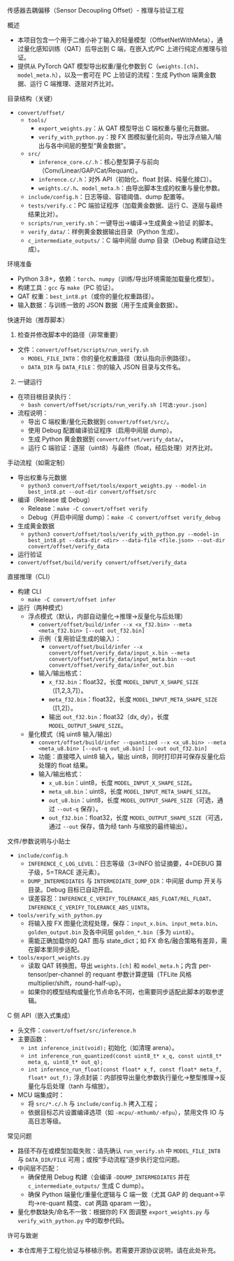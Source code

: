 传感器去耦偏移（Sensor Decoupling Offset）- 推理与验证工程

概述
- 本项目包含一个用于二维小补丁输入的轻量模型（OffsetNetWithMeta），通过量化感知训练（QAT）后导出到 C 端，在嵌入式/PC 上进行纯定点推理与验证。
- 提供从 PyTorch QAT 模型导出权重/量化参数到 C（`weights.[ch]`、`model_meta.h`），以及一套可在 PC 上验证的流程：生成 Python 端黄金数据、运行 C 端推理、逐层对齐比对。

目录结构（关键）
- `convert/offset/`
  - `tools/`
    - `export_weights.py`：从 QAT 模型导出 C 端权重与量化元数据。
    - `verify_with_python.py`：按 FX 图模拟量化前向，导出浮点输入/输出与各中间层的整型“黄金数据”。
  - `src/`
    - `inference_core.c/.h`：核心整型算子与前向（Conv/Linear/GAP/Cat/Requant）。
    - `inference.c/.h`：对外 API（初始化、float 封装、纯量化接口）。
    - `weights.c/.h`、`model_meta.h`：由导出脚本生成的权重与量化参数。
  - `include/config.h`：日志等级、容错阈值、dump 配置等。
  - `tests/verify.c`：PC 端验证程序（加载黄金数据、运行 C、逐层与最终结果比对）。
  - `scripts/run_verify.sh`：一键导出→编译→生成黄金→验证 的脚本。
  - `verify_data/`：样例黄金数据输出目录（Python 生成）。
  - `c_intermediate_outputs/`：C 端中间层 dump 目录（Debug 构建自动生成）。

环境准备
- Python 3.8+，依赖：`torch`、`numpy`（训练/导出环境需能加载量化模型）。
- 构建工具：`gcc` 与 `make`（PC 验证）。
- QAT 权重：`best_int8.pt`（或你的量化权重路径）。
- 输入数据：与训练一致的 JSON 数据（用于生成黄金数据）。

快速开始（推荐脚本）
1) 检查并修改脚本中的路径（非常重要）
- 文件：`convert/offset/scripts/run_verify.sh`
  - `MODEL_FILE_INT8`：你的量化权重路径（默认指向示例路径）。
  - `DATA_DIR` 与 `DATA_FILE`：你的输入 JSON 目录与文件名。

2) 一键运行
- 在项目根目录执行：
  - `bash convert/offset/scripts/run_verify.sh [可选:your.json]`
- 流程说明：
  - 导出 C 端权重/量化元数据到 `convert/offset/src/`。
  - 使用 Debug 配置编译验证程序（启用中间层 dump）。
  - 生成 Python 黄金数据到 `convert/offset/verify_data/`。
  - 运行 C 端验证：逐层（uint8）与最终（float，经后处理）对齐比对。

手动流程（如需定制）
- 导出权重与元数据
  - `python3 convert/offset/tools/export_weights.py --model-in best_int8.pt --out-dir convert/offset/src`
- 编译（Release 或 Debug）
  - Release：`make -C convert/offset verify`
  - Debug（开启中间层 dump）：`make -C convert/offset verify_debug`
- 生成黄金数据
  - `python3 convert/offset/tools/verify_with_python.py --model-in best_int8.pt --data-dir <dir> --data-file <file.json> --out-dir convert/offset/verify_data`
- 运行验证
 - `convert/offset/build/verify convert/offset/verify_data`

直接推理（CLI）
- 构建 CLI
  - `make -C convert/offset infer`
- 运行（两种模式）
  - 浮点模式（默认，内部自动量化→推理→反量化与后处理）
    - `convert/offset/build/infer --x <x_f32.bin> --meta <meta_f32.bin> [--out out_f32.bin]`
    - 示例（复用验证生成的输入）：
      - `convert/offset/build/infer --x convert/offset/verify_data/input_x.bin --meta convert/offset/verify_data/input_meta.bin --out convert/offset/verify_data/infer_out.bin`
    - 输入/输出格式：
      - `x_f32.bin`：float32，长度 `MODEL_INPUT_X_SHAPE_SIZE`（[1,2,3,7]）。
      - `meta_f32.bin`：float32，长度 `MODEL_INPUT_META_SHAPE_SIZE`（[1,2]）。
      - 输出 `out_f32.bin`：float32（dx, dy），长度 `MODEL_OUTPUT_SHAPE_SIZE`。
  - 量化模式（纯 uint8 输入/输出）
    - `convert/offset/build/infer --quantized --x <x_u8.bin> --meta <meta_u8.bin> [--out-q out_u8.bin] [--out out_f32.bin]`
    - 功能：直接喂入 uint8 输入，输出 uint8，同时打印并可保存反量化后处理的 float 结果。
    - 输入/输出格式：
      - `x_u8.bin`：uint8，长度 `MODEL_INPUT_X_SHAPE_SIZE`。
      - `meta_u8.bin`：uint8，长度 `MODEL_INPUT_META_SHAPE_SIZE`。
      - `out_u8.bin`：uint8，长度 `MODEL_OUTPUT_SHAPE_SIZE`（可选，通过 `--out-q` 保存）。
      - `out_f32.bin`：float32，长度 `MODEL_OUTPUT_SHAPE_SIZE`（可选，通过 `--out` 保存，值为经 tanh 与缩放的最终输出）。

文件/参数说明与小贴士
- `include/config.h`
  - `INFERENCE_C_LOG_LEVEL`：日志等级（3=INFO 验证摘要，4=DEBUG 算子级，5=TRACE 逐元素）。
  - `DUMP_INTERMEDIATES` 与 `INTERMEDIATE_DUMP_DIR`：中间层 dump 开关与目录。Debug 目标已自动开启。
  - 误差容忍：`INFERENCE_C_VERIFY_TOLERANCE_ABS_FLOAT/REL_FLOAT`、`INFERENCE_C_VERIFY_TOLERANCE_ABS_UINT8`。
- `tools/verify_with_python.py`
  - 将输入按 FX 图量化流程处理，保存：`input_x.bin`、`input_meta.bin`、`golden_output.bin` 及各中间层 `golden_*.bin`（多为 `uint8`）。
  - 需能正确加载你的 QAT 图与 state_dict；如 FX 命名/融合策略有差异，需在脚本里同步适配。
- `tools/export_weights.py`
  - 读取 QAT 转换图，导出 `weights.[ch]` 和 `model_meta.h`；内含 per-tensor/per-channel 的 requant 参数计算逻辑（TFLite 风格 multiplier/shift，round-half-up）。
  - 如果你的模型结构或量化节点命名不同，也需要同步适配此脚本的取参逻辑。

C 侧 API（嵌入式集成）
- 头文件：`convert/offset/src/inference.h`
- 主要函数：
  - `int inference_init(void);` 初始化（如清理 arena）。
  - `int inference_run_quantized(const uint8_t* x_q, const uint8_t* meta_q, uint8_t* out_q);`
  - `int inference_run_float(const float* x_f, const float* meta_f, float* out_f);` 浮点封装：内部按导出量化参数执行量化→整型推理→反量化与后处理（tanh 与缩放）。
- MCU 端集成时：
  - 将 `src/*.c/.h` 与 `include/config.h` 拷入工程；
  - 依据目标芯片设置编译选项（如 `-mcpu/-mthumb/-mfpu`），禁用文件 IO 与高日志等级。

常见问题
- 路径不存在或模型加载失败：请先确认 `run_verify.sh` 中 `MODEL_FILE_INT8` 与 `DATA_DIR/FILE` 可用；或按“手动流程”逐步执行定位问题。
- 中间层不匹配：
  - 确保使用 Debug 构建（会编译 `-DDUMP_INTERMEDIATES` 并在 `c_intermediate_outputs/` 生成 C dump）。
  - 确保 Python 端量化/重量化逻辑与 C 端一致（尤其 GAP 的 dequant→平均→re-quant 精度、cat 两路 qparam 一致）。
- 量化参数缺失/命名不一致：根据你的 FX 图调整 `export_weights.py` 与 `verify_with_python.py` 中的取参代码。

许可与致谢
- 本仓库用于工程化验证与移植示例。若需要开源协议说明，请在此处补充。
